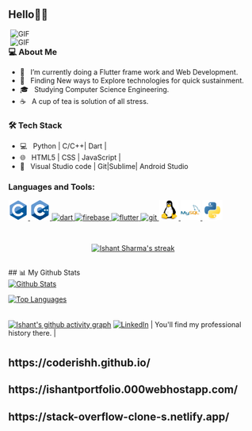 
<!---
Ishh91/Ishh91 is a ✨ special ✨ repository because its `README.md` (this file) appears on your GitHub profile.
You can click the Preview link to take a look at your changes.
--->
<h2>Hello👋🙏</h2>
<img align="right" alt="GIF" src="https://media.giphy.com/media/qgQUggAC3Pfv687qPC/giphy.gif" width="500"/>
<img align="right" alt="GIF" src="https://media.giphy.com/media/xT9IgzoKnwFNmISR8I/giphy.gif" width="500"/>
<h3> 💻 About Me </h3>

- 🔭 &nbsp; I’m currently doing a Flutter frame work and Web Development.
- 🤔 &nbsp; Finding New ways to Explore technologies for quick sustainment.
- 🎓 &nbsp; Studying Computer Science Engineering.
-  ☕ &nbsp; A cup of tea is solution of all stress.

<h3>🛠 Tech Stack</h3>

- 💻 &nbsp; Python | C/C++| Dart |
- 🌐 &nbsp; HTML5 | CSS | JavaScript |
- 🔧 &nbsp; Visual Studio code | Git|Sublime| Android Studio

<h3 align="left">Languages and Tools:</h3>
<p align="left"> <a href="https://www.cprogramming.com/" target="_blank" rel="noreferrer"> <img src="https://raw.githubusercontent.com/devicons/devicon/master/icons/c/c-original.svg" alt="c" width="40" height="40"/> </a> <a href="https://www.w3schools.com/cpp/" target="_blank" rel="noreferrer"> <img src="https://raw.githubusercontent.com/devicons/devicon/master/icons/cplusplus/cplusplus-original.svg" alt="cplusplus" width="40" height="40"/> </a> <a href="https://dart.dev" target="_blank" rel="noreferrer"> <img src="https://www.vectorlogo.zone/logos/dartlang/dartlang-icon.svg" alt="dart" width="40" height="40"/> </a> <a href="https://firebase.google.com/" target="_blank" rel="noreferrer"> <img src="https://www.vectorlogo.zone/logos/firebase/firebase-icon.svg" alt="firebase" width="40" height="40"/> </a> <a href="https://flutter.dev" target="_blank" rel="noreferrer"> <img src="https://www.vectorlogo.zone/logos/flutterio/flutterio-icon.svg" alt="flutter" width="40" height="40"/> </a> <a href="https://git-scm.com/" target="_blank" rel="noreferrer"> <img src="https://www.vectorlogo.zone/logos/git-scm/git-scm-icon.svg" alt="git" width="40" height="40"/> </a> <a href="https://www.linux.org/" target="_blank" rel="noreferrer"> <img src="https://raw.githubusercontent.com/devicons/devicon/master/icons/linux/linux-original.svg" alt="linux" width="40" height="40"/> </a> <a href="https://www.mysql.com/" target="_blank" rel="noreferrer"> <img src="https://raw.githubusercontent.com/devicons/devicon/master/icons/mysql/mysql-original-wordmark.svg" alt="mysql" width="40" height="40"/> </a> <a href="https://www.python.org" target="_blank" rel="noreferrer"> <img src="https://raw.githubusercontent.com/devicons/devicon/master/icons/python/python-original.svg" alt="python" width="40" height="40"/> </a> </p>

<br/>
<p align="center">
    <a href="https://github-readme-streak-stats.herokuapp.com?user=Ishh91&theme=black-ice&stroke=060A0CD0">
        <img title="🔥 Get streak stats for your profile at git.io/streak-stats" alt="Ishant Sharma's streak" src="https://github-readme-streak-stats.herokuapp.com?user=Ishh91&theme=black-ice&stroke=060A0CD0"/>
    </a>
</p>
<br/>
## 📊 My Github Stats

  <br/>
    <a href="https://github-readme-stats.vercel.app/api?username=Ishh91&show_icons=true&count_private=true&theme=react&hide_border=true&bg_color=0D1117"><img alt="Github Stats" src="https://github-readme-stats.vercel.app/api?username=Ishh91&show_icons=true&count_private=true&theme=react&hide_border=true&bg_color=0D1117" /></a>
    
    
  <a href="https://github-readme-stats.vercel.app/api/top-langs/?username=Ishh91&langs_count=8&count_private=true&layout=compact&theme=react&hide_border=true&bg_color=0D1117"><img alt="Top Languages" src="https://github-readme-stats.vercel.app/api/top-langs/?username=Ishh91&langs_count=8&count_private=true&layout=compact&theme=react&hide_border=true&bg_color=0D1117" /></a>
  <br/>
<br/>
<br/>
[![Ishant's github activity graph](https://github-readme-activity-graph.vercel.app/graph?username=Ishh91)](https://github.com/Ishh91/github-readme-activity-graph)
[![LinkedIn](https://img.shields.io/badge/LinkedIn-0077B5?style=for-the-badge&logo=linkedin&logoColor=white)](www.linkedin.com/in/ishhant) | You'll find my professional history there. |
 <h1></h1>
 <h2>https://coderishh.github.io/<h2>
 <h2>https://ishantportfolio.000webhostapp.com/</h2>
 <h2>https://stack-overflow-clone-s.netlify.app/</h2>

